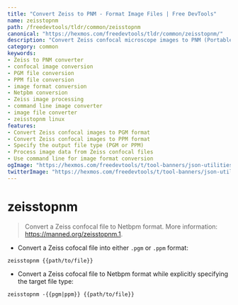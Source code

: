 ```yaml
---
title: "Convert Zeiss to PNM - Format Image Files | Free DevTools"
name: zeisstopnm
path: /freedevtools/tldr/common/zeisstopnm
canonical: "https://hexmos.com/freedevtools/tldr/common/zeisstopnm/"
description: "Convert Zeiss confocal microscope images to PNM (Portable Network Graphics) with Zeisstopnm. Easily format image files using command line. Free online tool, no registration required."
category: common
keywords:
- Zeiss to PNM converter
- confocal image conversion
- PGM file conversion
- PPM file conversion
- image format conversion
- Netpbm conversion
- Zeiss image processing
- command line image converter
- image file converter
- zeisstopnm linux
features:
- Convert Zeiss confocal images to PGM format
- Convert Zeiss confocal images to PPM format
- Specify the output file type (PGM or PPM)
- Process image data from Zeiss confocal files
- Use command line for image format conversion
ogImage: "https://hexmos.com/freedevtools/t/tool-banners/json-utilities-banner.png"
twitterImage: "https://hexmos.com/freedevtools/t/tool-banners/json-utilities-banner.png"
---
```


# zeisstopnm

> Convert a Zeiss confocal file to Netbpm format.
> More information: <https://manned.org/zeisstopnm.1>.

- Convert a Zeiss cofocal file into either `.pgm` or `.ppm` format:

`zeisstopnm {{path/to/file}}`

- Convert a Zeiss cofocal file to Netbpm format while explicitly specifying the target file type:

`zeisstopnm -{{pgm|ppm}} {{path/to/file}}`
